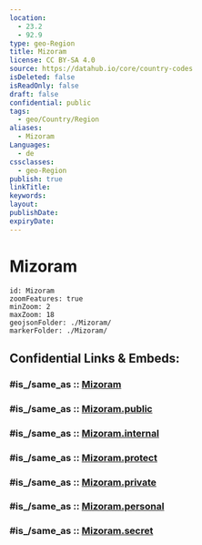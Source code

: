 ```yaml
---
location:
  - 23.2
  - 92.9
type: geo-Region
title: Mizoram
license: CC BY-SA 4.0
source: https://datahub.io/core/country-codes
isDeleted: false
isReadOnly: false
draft: false
confidential: public
tags:
  - geo/Country/Region
aliases:
  - Mizoram
Languages:
  - de
cssclasses:
  - geo-Region
publish: true
linkTitle:
keywords:
layout:
publishDate:
expiryDate:
---
```


# Mizoram

```leaflet
id: Mizoram
zoomFeatures: true 
minZoom: 2 
maxZoom: 18
geojsonFolder: ./Mizoram/
markerFolder: ./Mizoram/
```


## Confidential Links & Embeds: 

### #is_/same_as :: [Mizoram](/_Standards/Earth/Continent/Asia/Indian_Subcontinent/India/States~India/Mizoram.md) 

### #is_/same_as :: [Mizoram.public](/_public/Earth/Continent/Asia/Indian_Subcontinent/India/States~India/Mizoram.public.md) 

### #is_/same_as :: [Mizoram.internal](/_internal/Earth/Continent/Asia/Indian_Subcontinent/India/States~India/Mizoram.internal.md) 

### #is_/same_as :: [Mizoram.protect](/_protect/Earth/Continent/Asia/Indian_Subcontinent/India/States~India/Mizoram.protect.md) 

### #is_/same_as :: [Mizoram.private](/_private/Earth/Continent/Asia/Indian_Subcontinent/India/States~India/Mizoram.private.md) 

### #is_/same_as :: [Mizoram.personal](/_personal/Earth/Continent/Asia/Indian_Subcontinent/India/States~India/Mizoram.personal.md) 

### #is_/same_as :: [Mizoram.secret](/_secret/Earth/Continent/Asia/Indian_Subcontinent/India/States~India/Mizoram.secret.md)


